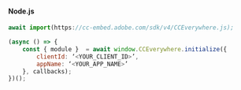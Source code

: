 <CodeBlock slots="heading, code" repeat="1" languages=" js" />

#### Node.js

```js
await import(https://cc-embed.adobe.com/sdk/v4/CCEverywhere.js);

(async () => {
    const { module }  = await window.CCEverywhere.initialize({ 
        clientId: ‘<YOUR_CLIENT_ID>’, 
        appName: ‘<YOUR_APP_NAME>’
    }, callbacks);
})();
```
